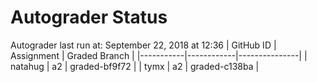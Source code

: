 # Autograder Status
Autograder last run at: September 22, 2018 at 12:36
| GitHub ID | Assignment | Graded Branch |
|-----------|------------|---------------|
| natahug | a2 | graded-bf9f72 | 
| tymx | a2 | graded-c138ba | 
